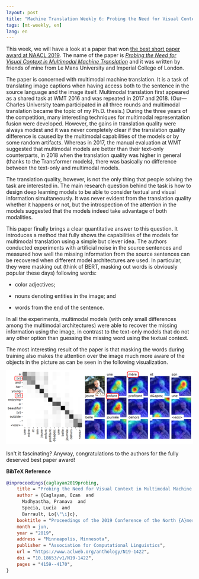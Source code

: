 ```yaml
---
layout: post
title: "Machine Translation Weekly 6: Probing the Need for Visual Context in Multimodal Machine Translation"
tags: [mt-weekly, en]
lang: en
---
```


This week, we will have a look at a paper that won [the best short paper award
at NAACL 2019](https://naacl2019.org/blog/best-papers). The name of the paper
is [_Probing the Need for Visual Context in Multimodal Machine
Translation_](https://www.aclweb.org/anthology/N19-1422) and it was written by
friends of mine from Le Mans University and Imperial College of London.

The paper is concerned with multimodal machine translation. It is a task of
translating image captions when having access both to the sentence in the
source language and the image itself. Multimodal translation first appeared as
a shared task at WMT 2016 and was repeated in 2017 and 2018. (Our—Charles
University team participated in all three rounds and multimodal translation
became the topic of my Ph.D. thesis.) During the three years of the
competition, many interesting techniques for multimodal representation fusion
were developed. However, the gains in translation quality were always modest
and it was never completely clear if the translation quality difference is
caused by the multimodal capabilities of the models or by some random
artifacts. Whereas in 2017, the manual evaluation at WMT suggested that
multimodal models are better than their text-only counterparts, in 2018 when
the translation quality was higher in general (thanks to the Transformer
models), there was basically no difference between the text-only and multimodal
models.

The translation quality, however, is not the only thing that people solving the
task are interested in. The main research question behind the task is how to
design deep learning models to be able to consider textual and visual
information simultaneously. It was never evident from the translation quality
whether it happens or not, but the introspection of the attention in the models
suggested that the models indeed take advantage of both modalities.

This paper finally brings a clear quantitative answer to this question. It
introduces a method that fully shows the capabilities of the models for
multimodal translation using a simple but clever idea. The authors conducted
experiments with artificial noise in the source sentences and measured how well
the missing information from the source sentences can be recovered when
different model architectures are used. In particular, they were masking out
(think of BERT, masking out words is obviously popular these days) following
words:

* color adjectives;

* nouns denoting entities in the image; and

* words from the end of the sentence.

In all the experiments, multimodal models (with only small differences among
the multimodal architectures) were able to recover the missing information
using the image, in contrast to the text-only models that do not any other
option than guessing the missing word using the textual context.

The most interesting result of the paper is that masking the words during
training also makes the attention over the image much more aware of the objects
in the picture as can be seen in the following visualization.

![attention visualization](/assets/probing_mmt.png)

Isn't it fascinating? Anyway, congratulations to the authors for the fully
deserved best paper award!


__BibTeX Reference__
```bibtex
@inproceedings{caglayan2019probing,
    title = "Probing the Need for Visual Context in Multimodal Machine Translation",
    author = {Caglayan, Ozan  and
      Madhyastha, Pranava  and
      Specia, Lucia  and
      Barrault, Lo{\"\i}c},
    booktitle = "Proceedings of the 2019 Conference of the North {A}merican Chapter of the Association for Computational Linguistics: Human Language Technologies, Volume 1 (Long and Short Papers)",
    month = jun,
    year = "2019",
    address = "Minneapolis, Minnesota",
    publisher = "Association for Computational Linguistics",
    url = "https://www.aclweb.org/anthology/N19-1422",
    doi = "10.18653/v1/N19-1422",
    pages = "4159--4170",
}
```
